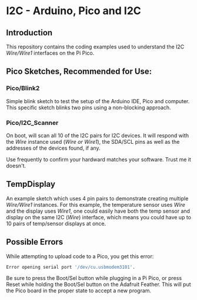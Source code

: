 # I2C - Arduino, Pico and I2C

## Introduction
This repository contains the coding examples used to understand the I2C *Wire/Wire1* interfaces on the Pi Pico. 

## Pico Sketches, Recommended for Use:

### Pico/Blink2
Simple blink sketch to test the setup of the Arduino IDE, Pico and computer. This specific sketch blinks two pins using a non-blocking approach.

### Pico/I2C_Scanner
On boot, will scan all 10 of the I2C pairs for I2C devices. It will respond with the *Wire* instance used (*Wire or Wire1*), the SDA/SCL pins as well as the addresses of the devices found, if any.

Use frequently to confirm your hardward matches your software. Trust me it doesn't.

## TempDisplay
An example sketch which uses 4 pin pairs to demonstrate creating multiple *Wire/Wire1* instances. For this example, the temperature sensor uses *Wire* and the display uses *Wire1*, one could easily have both the temp sensor and display on the same I2C (*Wire*) interface, which means you could have up to 10 pairs of temp/sensor displays at once.

## Possible Errors
While attempting to upload code to a Pico, you get this error:
```bash
Error opening serial port '/dev/cu.usbmodem3101'.
```
Be sure to press the Boot/Sel button while plugging in a Pi Pico, or press Reset while holding the Boot/Sel button on the Adafruit Feather. This will put the Pico board in the proper state to accept a new program.
